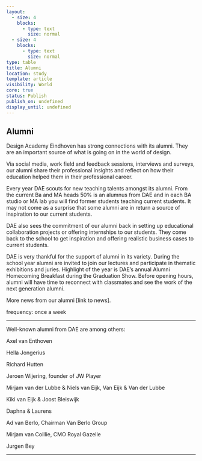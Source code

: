```yaml
---
layout:
  - size: 4
    blocks:
      - type: text
        size: normal
  - size: 4
    blocks:
      - type: text
        size: normal
type: table
title: Alumni
location: study
template: article
visibility: World
core: true
status: Publish
publish_on: undefined
display_until: undefined
---
```


## Alumni 

Design Academy Eindhoven has strong connections with its alumni. They are an important source of what is going on in the world of design.  

Via social media, work field and feedback sessions, interviews and surveys, our alumni share their professional insights and reflect on how their education helped them in their professional career.  

Every year DAE scouts for new teaching talents amongst its alumni. From the current Ba and MA heads 50% is an alumnus from DAE and in each BA studio or MA lab you will find former students teaching current students. It may not come as a surprise that some alumni are in return a source of inspiration to our current students.  

DAE also sees the commitment of our alumni back in setting up educational collaboration projects or offering internships to our students. They come back to the school to get inspiration and offering realistic business cases to current students.  

DAE is very thankful for the support of alumni in its variety. During the school year alumni are invited to join our lectures and participate in thematic exhibitions and juries. Highlight of the year is DAE’s annual Alumni Homecoming Breakfast during the Graduation Show. Before opening hours, alumni will have time to reconnect with classmates and see the work of the next generation alumni.  

More news from our alumni [link to news].  

frequency: once a week

---

Well-known alumni from DAE are among others:  

Axel van Enthoven  

Hella Jongerius  

Richard Hutten  

Jeroen Wijering, founder of JW Player  

Mirjam van der Lubbe & Niels van Eijk, Van Eijk & Van der Lubbe  

Kiki van Eijk & Joost Bleiswijk  

Daphna & Laurens  

Ad van Berlo, Chairman Van Berlo Group  

Mirjam van Coillie, CMO Royal Gazelle  

Jurgen Bey

---

